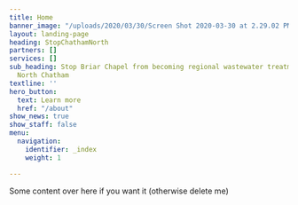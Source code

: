 ```yaml
---
title: Home
banner_image: "/uploads/2020/03/30/Screen Shot 2020-03-30 at 2.29.02 PM.png"
layout: landing-page
heading: StopChathamNorth
partners: []
services: []
sub_heading: Stop Briar Chapel from becoming regional wastewater treatment plant for
  North Chatham
textline: ''
hero_button:
  text: Learn more
  href: "/about"
show_news: true
show_staff: false
menu:
  navigation:
    identifier: _index
    weight: 1

---
```

Some content over here if you want it (otherwise delete me)